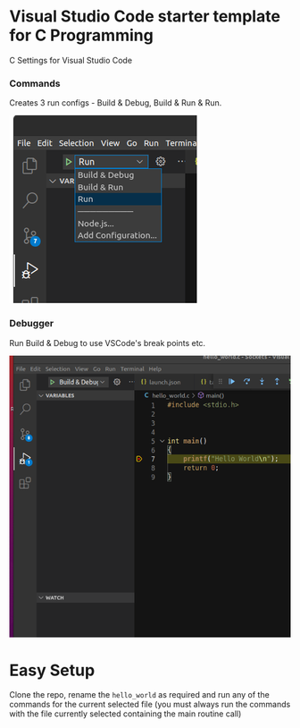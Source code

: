 # Visual Studio Code starter template for C Programming
C Settings for Visual Studio Code

### Commands
Creates 3 run configs - Build & Debug, Build & Run & Run.

![vscode-c-settings](assets/cmds.png?raw=true "Title")

### Debugger
Run Build & Debug to use VSCode's break points etc.

![vscode-c-settings](assets/debug.png?raw=true "Title")

# Easy Setup
Clone the repo, rename the `hello_world` as required and run any of the commands for the current selected file (you must always run the commands with the file currently selected containing the main routine call)